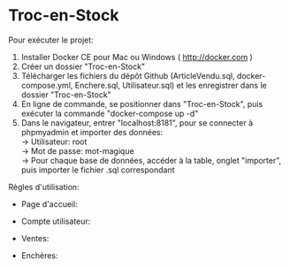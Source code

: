 # Troc-en-Stock  
Pour exécuter le projet:  
1. Installer Docker CE pour Mac ou Windows ( http://docker.com )  
2. Créer un dossier "Troc-en-Stock"  
3. Télécharger les fichiers du dépôt Github (ArticleVendu.sql, docker-compose.yml, Enchere.sql, Utilisateur.sql) et les enregistrer dans le dossier "Troc-en-Stock"  
4. En ligne de commande, se positionner dans "Troc-en-Stock", puis exécuter la commande "docker-compose up -d"  
5. Dans le navigateur, entrer "localhost:8181", pour se connecter à phpmyadmin et importer des données:  
-> Utilisateur: root  
-> Mot de passe: mot-magique  
-> Pour chaque base de données, accéder à la table, onglet "importer", puis importer le fichier .sql correspondant  
  
Règles d'utilisation:  
  
- Page d'accueil:  
  
- Compte utilisateur:  
   
- Ventes:  
   
- Enchères:  
 
